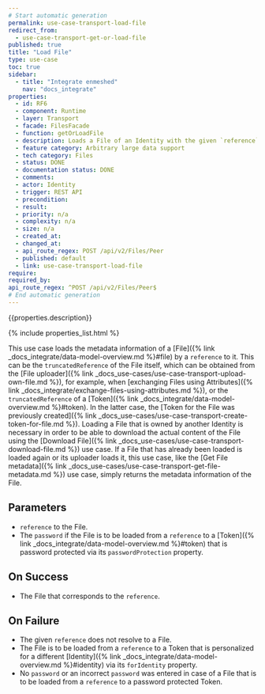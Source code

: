 ```yaml
---
# Start automatic generation
permalink: use-case-transport-load-file
redirect_from:
  - use-case-transport-get-or-load-file
published: true
title: "Load File"
type: use-case
toc: true
sidebar:
  - title: "Integrate enmeshed"
    nav: "docs_integrate"
properties:
  - id: RF6
  - component: Runtime
  - layer: Transport
  - facade: FilesFacade
  - function: getOrLoadFile
  - description: Loads a File of an Identity with the given `reference` of the File or of a Token of the File. After it is loaded once, you can retrieve its metadata by calling one of the GET routes or download its content.
  - feature category: Arbitrary large data support
  - tech category: Files
  - status: DONE
  - documentation status: DONE
  - comments:
  - actor: Identity
  - trigger: REST API
  - precondition:
  - result:
  - priority: n/a
  - complexity: n/a
  - size: n/a
  - created_at:
  - changed_at:
  - api_route_regex: POST /api/v2/Files/Peer
  - published: default
  - link: use-case-transport-load-file
require:
required_by:
api_route_regex: ^POST /api/v2/Files/Peer$
# End automatic generation
---
```


{{properties.description}}

{% include properties_list.html %}

This use case loads the metadata information of a [File]({% link _docs_integrate/data-model-overview.md %}#file) by a `reference` to it.
This can be the `truncatedReference` of the File itself, which can be obtained from the [File uploader]({% link _docs_use-cases/use-case-transport-upload-own-file.md %}), for example, when [exchanging Files using Attributes]({% link _docs_integrate/exchange-files-using-attributes.md %}), or the `truncatedReference` of a [Token]({% link _docs_integrate/data-model-overview.md %}#token).
In the latter case, the [Token for the File was previously created]({% link _docs_use-cases/use-case-transport-create-token-for-file.md %}).
Loading a File that is owned by another Identity is necessary in order to be able to download the actual content of the File using the [Download File]({% link _docs_use-cases/use-case-transport-download-file.md %}) use case.
If a File that has already been loaded is loaded again or its uploader loads it, this use case, like the [Get File metadata]({% link _docs_use-cases/use-case-transport-get-file-metadata.md %}) use case, simply returns the metadata information of the File.

## Parameters

- `reference` to the File.
- The `password` if the File is to be loaded from a `reference` to a [Token]({% link _docs_integrate/data-model-overview.md %}#token) that is password protected via its `passwordProtection` property.

## On Success

- The File that corresponds to the `reference`.

## On Failure

- The given `reference` does not resolve to a File.
- The File is to be loaded from a `reference` to a Token that is personalized for a different [Identity]({% link _docs_integrate/data-model-overview.md %}#identity) via its `forIdentity` property.
- No `password` or an incorrect `password` was entered in case of a File that is to be loaded from a `reference` to a password protected Token.
